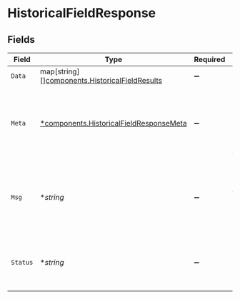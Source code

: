 # HistoricalFieldResponse


## Fields

| Field                                                                                           | Type                                                                                            | Required                                                                                        | Description                                                                                     |
| ----------------------------------------------------------------------------------------------- | ----------------------------------------------------------------------------------------------- | ----------------------------------------------------------------------------------------------- | ----------------------------------------------------------------------------------------------- |
| `Data`                                                                                          | map[string][][components.HistoricalFieldResults](../../models/shared/historicalfieldresults.md) | :heavy_minus_sign:                                                                              | N/A                                                                                             |
| `Meta`                                                                                          | [*components.HistoricalFieldResponseMeta](../../models/shared/historicalfieldresponsemeta.md)   | :heavy_minus_sign:                                                                              | Meta information about the scope of the query in a human readable format.                       |
| `Msg`                                                                                           | **string*                                                                                       | :heavy_minus_sign:                                                                              | If the query was not successful, this will provide a string that explains why.                  |
| `Status`                                                                                        | **string*                                                                                       | :heavy_minus_sign:                                                                              | Whether or not we were able to successfully execute the query.                                  |